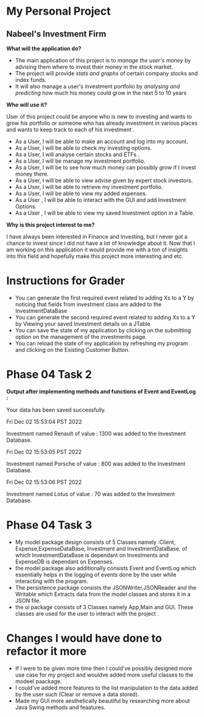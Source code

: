 # My Personal Project

## Nabeel's Investment  Firm


**What will the application do?**

- The main application of this project is to
*manage the user's money* by advising them 
where to invest their money in the stock market.
- The project will provide *stats and graphs* of certain company stocks
and index funds.
- It will also manage a user's investment portfolio by *analysing and predicting* how much 
his money could grow in the next 5 to 10 years

**Who will use it?**

User of this project could be anyone who is new to investing and wants to grow his 
portfolio or someone who has already investment in various places and wants to
keep track to each of his investment . 

- As a User, I will be able to make an account and log into my account.
- As a User, I will be able to check my investing options.
- As a User, I will analyse certain stocks and ETFs .
- As a User, I will be manage my investment portfolio.
- As a User, I will be to see how much money can possibly grow if I invest money there.
- As a User, I will be able to view advise given by expert stock investors.
- As a User, I will be able to retrieve my investment portfolio.
- As a User, I will be able to view my added expenses.
- As a User , I will be able to interact with the GUI and add Investment Options.
- As a User , I will be able to view my saved Investment option in a Table.

**Why is this project interest to me?**

I have always been interested in Finance and Investing, 
but I never got a chance to invest since 
I did not have a lot of knowledge about it.
 Now that I am working on this application it would provide me 
with a ton of insights into this field and hopefully make this project more interesting and etc.

# Instructions for Grader

- You can generate the first required event related to adding Xs to a Y by 
noticing that fields from investment class are added to the InvestmentDataBase
- You can generate the second required event 
 related to adding Xs to a Y by Viewing your saved Investment details on a JTable
- You can save the state of my application by clicking on the submitting option on 
the management of the investments page. 
- You can reload the state of my application by refreshing my program 
and clicking on the Existing Customer Button.

# Phase 04 Task 2
**Output after implementing methods and functions of Event and EventLog :**

Your data has been saved successfully.

Fri Dec 02 15:53:04 PST 2022

Investment named Renault of value : 1300 was added to the Investment Database.

Fri Dec 02 15:53:05 PST 2022

Investment named Porsche of value : 800 was added to the Investment Database.

Fri Dec 02 15:53:06 PST 2022

Investment named Lotus of value : 70 was added to the Investment Database.

# Phase 04 Task 3
- My model package design consists of 5 Classes namely :Client, Expense,ExpenseDataBase, Investment and InvestmentDataBase.
of which InvestmentDataBase is dependant on Investments and ExpenseDB is dependant on Expenses.
- the model package also additionally consists Event and EventLog which essentially helps in the logging of events done by the user while interacting with the program.
- The persistence package consists the JSONWriter,JSONReader and the Writable which Extracts data from the model classes and stores it in a JSON file.
- the ui package consists of 3 Classes namely App,Main and GUI. These classes are used for the user to interact with the project .

# Changes I would have done to refactor it more
- If I were to be given more time then I could've possibly designed more use case for my project and wouldve added more useful classes to the modeel paackage.
- I could've added more features to the list manipulation to the data added by the user such (Clear or remove a data stored).
- Made my GUI more aesthetically beautiful by researching more about Java Swing methods and feaatures.
  